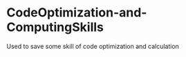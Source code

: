 # CodeOptimization-and-ComputingSkills
Used to save some skill of code optimization and calculation
